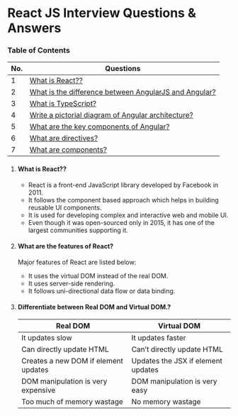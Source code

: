 # React JS Interview Questions & Answers


### Table of Contents

| No. | Questions |
|---- | ---------
|1 | [What is React??](#what-is-react) |
|2 | [What is the difference between AngularJS and Angular?](#what-is-the-difference-between-angularjs-and-angular?)|
|3 | [What is TypeScript?](#what-is-typescript)|
|4 | [Write a pictorial diagram of Angular architecture?](#write-a-pictorial-diagram-of-angular-architecture)|
|5 | [What are the key components of Angular?](#what-are-the-key-components-of-angular?)|
|6 | [What are directives?](#what-are-directives)|
|7 | [What are components?](#what-are-components)|

1. #### What is React??

    * React is a front-end JavaScript library developed by Facebook in 2011.
    * It follows the component based approach which helps in building reusable UI components.
    * It is used for developing complex and interactive web and mobile UI.
    * Even though it was open-sourced only in 2015, it has one of the largest communities supporting it.

2. #### What are the features of React?
    Major features of React are listed below:

    * It uses the virtual DOM instead of the real DOM.
    * It uses server-side rendering.
    * It follows uni-directional data flow or data binding.

3. #### Differentiate between Real DOM and Virtual DOM.?

    | Real DOM | Virtual DOM |
    |---- | ---------
    | It updates slow | It updates faster |
    | Can directly update HTML| Can’t directly update HTML |
    | Creates a new DOM if element updates| Updates the JSX if element updates|
    | DOM manipulation is very expensive| DOM manipulation is very easy|
    | Too much of memory wastage| No memory wastage|


